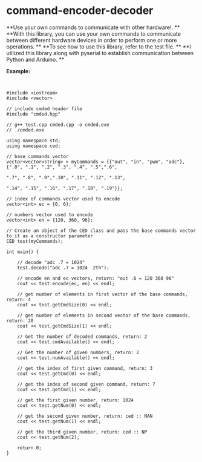 # command-encoder-decoder

**Use your own commands to communicate with other hardware!.  **
**With this library, you can use your own commands to communicate between different hardware devices in order to perform one or more operations.  **
**To see how to use this library, refer to the test file.  **
**I utilized this library along with pyserial to establish communication between Python and Arduino.  **

__Example:__


~~~


#include <iostream> 
#include <vector> 

// include cmded header file
#include "cmded.hpp"

// g++ test.cpp cmded.cpp -o cmded.exe
// ./cmded.exe

using namespace std; 
using namespace ced; 

// base commands vector
vector<vector<string> > myCommands = {{"out", "in", "pwm", "adc"}, {".0", ".1", ".2", ".3", ".4", ".5",".6",
																  ".7", ".8", ".9",".10", ".11", ".12", ".13",
																  ".14", ".15", ".16", ".17", ".18", ".19"}};

// index of commands vector used to encode
vector<int> ec = {0, 6};

// numbers vector used to encode
vector<int> en = {120, 360, 96};

// Create an object of the CED class and pass the base commands vector to it as a constructor parameter
CED test(myCommands);

int main() {

	// decode "adc .7 = 1024"
	test.decode("adc .7 = 1024  2th");

	// encode en and ec vectors, return: "out .6 = 120 360 96"
	cout << test.encode(ec, en) << endl;

	// get number of elements in first vector of the base commands, return: 4
	cout << test.getCmdSize(0) << endl;

	// get number of elements in second vector of the base commands, return: 20
	cout << test.getCmdSize(1) << endl;

	// Get the number of decoded commands, return: 2
	cout << test.cmdAvailable() << endl;

	// Get the number of given numbers, return: 2
	cout << test.numAvailable() << endl;
	
	// get the index of first given command, return: 3 
    cout << test.getCmd(0) << endl;

	// get the index of second given command, return: 7 
	cout << test.getCmd(1) << endl;

	// get the first given number, return: 1024 
	cout << test.getNum(0) << endl;

	// get the second given number, return: ced :: NAN
	cout << test.getNum(1) << endl;

	// get the third given number, return: ced :: NP
	cout << test.getNum(2);

    return 0;
}

